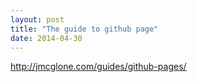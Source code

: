 ```yaml
---
layout: post
title: "The guide to github page"
date: 2014-04-30
---
```


http://jmcglone.com/guides/github-pages/
